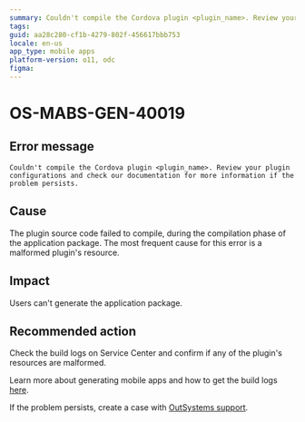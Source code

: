 ```yaml
---
summary: Couldn't compile the Cordova plugin <plugin_name>. Review your plugin configurations and check our documentation for more information if the problem persists.
tags:
guid: aa28c280-cf1b-4279-802f-456617bbb753
locale: en-us
app_type: mobile apps
platform-version: o11, odc
figma:
---
```


# OS-MABS-GEN-40019

## Error message

`Couldn't compile the Cordova plugin <plugin_name>. Review your plugin configurations and check our documentation for more information if the problem persists.`

## Cause

The plugin source code failed to compile, during the compilation phase of the application package. The most frequent cause for this error is a malformed plugin's resource.

## Impact

Users can't generate the application package.

## Recommended action

Check the build logs on Service Center and confirm if any of the plugin's resources are malformed.

Learn more about generating mobile apps and how to get the build logs [here](https://success.outsystems.com/Documentation/11/Delivering_Mobile_Apps/Generate_and_Distribute_Your_Mobile_App#download-mobile-app-build-logs).

If the problem persists, create a case with [OutSystems support](https://www.outsystems.com/support/portal/open-support-case?ErrorCode=OS-MABS-GEN-40019).
